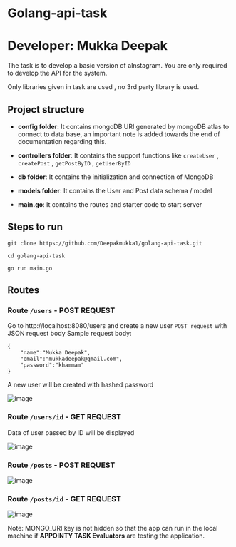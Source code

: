 # Golang-api-task 


# Developer: Mukka Deepak

The task is to develop a basic version of aInstagram. You are only required to develop the API for the
system. 

Only libraries given in task are  used , no 3rd party library is used.

## Project structure


- **config folder**: It contains mongoDB URI generated by mongoDB atlas to connect to data base, an important note is added towards the end of documentation regarding this.

- **controllers folder**: It contains the support functions like ```createUser``` , ```createPost``` , ```getPostByID``` , ```getUserByID```

- **db folder**: It contains the initialization and connection of MongoDB

- **models folder**: It contains the User and Post data schema / model 

- **main.go**: It contains the routes and starter code to start server


## Steps to run

```
git clone https://github.com/Deepakmukka1/golang-api-task.git
```

```
cd golang-api-task
```

```
go run main.go
```

## Routes

### Route ```/users``` -  POST REQUEST

Go to http://localhost:8080/users and create a new user `POST request` with JSON request body 
Sample request body:

```
{
    "name":"Mukka Deepak",
    "email":"mukkadeepak@gmail.com",
    "password":"khammam"
}
```
A new user will be created with hashed password

![image](https://user-images.githubusercontent.com/56472120/136665788-1f95ce92-253a-41c6-9ed8-defef0bc246d.png)

### Route ```/users/id``` - GET REQUEST

Data of user passed by ID will be displayed

![image](https://user-images.githubusercontent.com/56472120/136665867-18d51cde-04af-4872-81a2-e13d9f76234e.png)


### Route ```/posts``` - POST REQUEST



![image](https://user-images.githubusercontent.com/56472120/136666006-65f41063-d460-4e23-999d-8bad3c79ecf9.png)


### Route ```/posts/id``` - GET REQUEST


![image](https://user-images.githubusercontent.com/56472120/136666038-e555bc89-faa1-422b-8779-31741d9d4cbd.png)
















Note: MONGO_URI  key is not hidden so that the app can run in the local machine if **APPOINTY TASK Evaluators** are testing the application.
